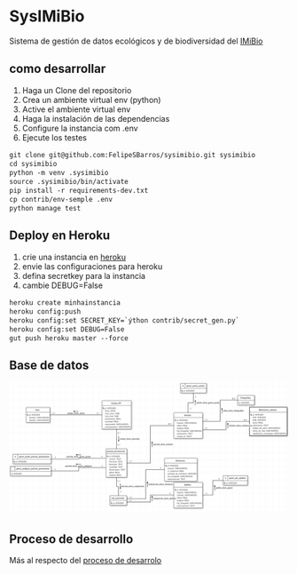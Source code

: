 # SysIMiBio
Sistema de gestión de datos ecológicos y de biodiversidad del [IMiBio](www.imibio.misiones.gob.ar)

## como desarrollar
1. Haga un Clone del repositorio
1. Crea un ambiente virtual env (python)
1. Active el ambiente virtual env
1. Haga la instalación de las dependencias
1. Configure la instancia com .env
1. Ejecute los testes

```console
git clone git@github.com:FelipeSBarros/sysimibio.git sysimibio
cd sysimibio
python -m venv .sysimibio
source .sysimibio/bin/activate
pip install -r requirements-dev.txt
cp contrib/env-semple .env
python manage test 
```

## Deploy en Heroku

1. crie una instancia en [heroku](www.heroku.com)
1. envie las configuraciones para heroku
1. defina secretkey para la instancia
1. cambie DEBUG=False

```console
heroku create minhainstancia
heroku config:push
heroku config:set SECRET_KEY=`ýthon contrib/secret_gen.py`
heroku config:set DEBUG=False
gut push heroku master --force
```


## Base de datos

![](extras/img/modeldb.png)

## Proceso de desarrollo

Más al respecto del [proceso de desarrolo](./Creation_process.md)

